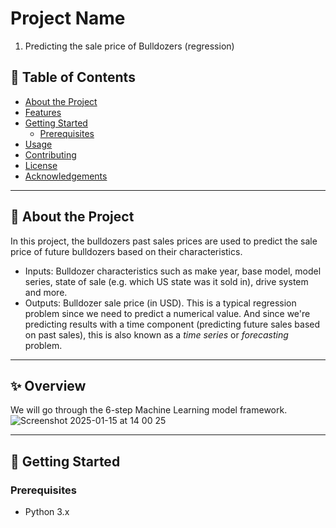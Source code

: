 # Project Name  
1. Predicting the sale price of Bulldozers  (regression)

## 📖 Table of Contents
- [About the Project](#about-the-project)  
- [Features](#features)  
- [Getting Started](#getting-started)  
  - [Prerequisites](#prerequisites)  
- [Usage](#usage)  
- [Contributing](#contributing)  
- [License](#license)  
- [Acknowledgements](#acknowledgements)  

---

## 📝 About the Project  
In this project, the bulldozers past sales prices are used to predict the sale price of future bulldozers based on their characteristics.
- Inputs: Bulldozer characteristics such as make year, base model, model series, state of sale (e.g. which US state was it sold in), drive system and more.
- Outputs: Bulldozer sale price (in USD).
This is a typical regression problem since we need to predict a numerical value. And since we're predicting results with a time component (predicting future sales based on past sales), this is also known as a *time series* or *forecasting* problem.
---

## ✨ Overview
We will go through the 6-step Machine Learning model framework. 
![Screenshot 2025-01-15 at 14 00 25](https://github.com/user-attachments/assets/e506b7d9-162b-4265-aecb-6efa040ab20d)

---

## 🚀 Getting Started  

### Prerequisites   
- Python 3.x  


